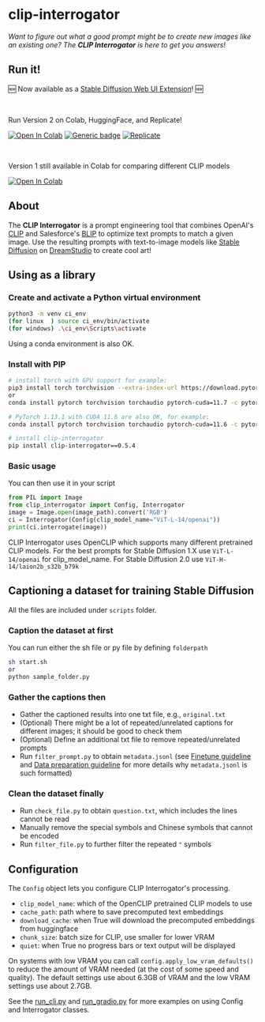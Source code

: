 # clip-interrogator

*Want to figure out what a good prompt might be to create new images like an existing one? The **CLIP Interrogator** is here to get you answers!*

## Run it!

🆕 Now available as a [Stable Diffusion Web UI Extension](https://github.com/pharmapsychotic/clip-interrogator-ext)! 🆕

<br>

Run Version 2 on Colab, HuggingFace, and Replicate!

[![Open In Colab](https://colab.research.google.com/assets/colab-badge.svg)](https://colab.research.google.com/github/pharmapsychotic/clip-interrogator/blob/main/clip_interrogator.ipynb) [![Generic badge](https://img.shields.io/badge/🤗-Open%20in%20Spaces-blue.svg)](https://huggingface.co/spaces/pharma/CLIP-Interrogator) [![Replicate](https://replicate.com/pharmapsychotic/clip-interrogator/badge)](https://replicate.com/pharmapsychotic/clip-interrogator)

<br>

Version 1 still available in Colab for comparing different CLIP models 

[![Open In Colab](https://colab.research.google.com/assets/colab-badge.svg)](https://colab.research.google.com/github/pharmapsychotic/clip-interrogator/blob/v1/clip_interrogator.ipynb) 


## About

The **CLIP Interrogator** is a prompt engineering tool that combines OpenAI's [CLIP](https://openai.com/blog/clip/) and Salesforce's [BLIP](https://blog.salesforceairesearch.com/blip-bootstrapping-language-image-pretraining/) to optimize text prompts to match a given image. Use the resulting prompts with text-to-image models like [Stable Diffusion](https://github.com/CompVis/stable-diffusion) on [DreamStudio](https://beta.dreamstudio.ai/) to create cool art!


## Using as a library

### Create and activate a Python virtual environment
```bash
python3 -m venv ci_env
(for linux  ) source ci_env/bin/activate
(for windows) .\ci_env\Scripts\activate
```

Using a conda environment is also OK.

### Install with PIP
```bash
# install torch with GPU support for example:
pip3 install torch torchvision --extra-index-url https://download.pytorch.org/whl/cu117
or
conda install pytorch torchvision torchaudio pytorch-cuda=11.7 -c pytorch -c nvidia

# PyTorch 1.13.1 with CUDA 11.6 are also OK, for example:
conda install pytorch torchvision torchaudio pytorch-cuda=11.6 -c pytorch -c nvidia

# install clip-interrogator
pip install clip-interrogator==0.5.4
```

### Basic usage
You can then use it in your script
```python
from PIL import Image
from clip_interrogator import Config, Interrogator
image = Image.open(image_path).convert('RGB')
ci = Interrogator(Config(clip_model_name="ViT-L-14/openai"))
print(ci.interrogate(image))
```

CLIP Interrogator uses OpenCLIP which supports many different pretrained CLIP models. For the best prompts for Stable Diffusion 1.X use `ViT-L-14/openai` for clip_model_name. For Stable Diffusion 2.0 use `ViT-H-14/laion2b_s32b_b79k`


## Captioning a dataset for training Stable Diffusion

All the files are included under `scripts` folder.

### Caption the dataset at first
You can run either the sh file or py file by defining `folderpath`
```bash
sh start.sh
or
python sample_folder.py
```

### Gather the captions then
- Gather the captioned results into one txt file, e.g., `original.txt`
- (Optional) There might be a lot of repeated/unrelated captions for different images; it should be good to check them
- (Optional) Define an additional txt file to remove repeated/unrelated prompts
- Run `filter_prompt.py` to obtain `metadata.jsonl` (see [Finetune guideline](https://huggingface.co/docs/diffusers/training/text2image) and [Data preparation guideline](https://huggingface.co/docs/datasets/v2.4.0/en/image_load#imagefolder-with-metadata) for more details why `metadata.jsonl` is such formatted)

### Clean the dataset finally
- Run `check_file.py` to obtain `question.txt`, which includes the lines cannot be read
- Manually remove the special symbols and Chinese symbols that cannot be encoded
- Run `filter_file.py` to further filter the repeated `"` symbols

## Configuration

The `Config` object lets you configure CLIP Interrogator's processing. 
- `clip_model_name`: which of the OpenCLIP pretrained CLIP models to use
- `cache_path`: path where to save precomputed text embeddings
- `download_cache`: when True will download the precomputed embeddings from huggingface
- `chunk_size`: batch size for CLIP, use smaller for lower VRAM
- `quiet`: when True no progress bars or text output will be displayed

On systems with low VRAM you can call `config.apply_low_vram_defaults()` to reduce the amount of VRAM needed (at the cost of some speed and quality). The default settings use about 6.3GB of VRAM and the low VRAM settings use about 2.7GB.

See the [run_cli.py](./run_cli.py) and [run_gradio.py](./run_gradio.py) for more examples on using Config and Interrogator classes.
